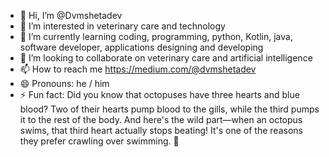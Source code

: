 - 👋 Hi, I’m @Dvmshetadev
- 👀 I’m interested in veterinary care and technology
- 🌱 I’m currently learning coding, programming, python, Kotlin, java, software developer, applications designing and developing 
- 💞️ I’m looking to collaborate on veterinary care and artificial intelligence 
- 📫 How to reach me https://medium.com/@dvmshetadev
- 😄 Pronouns: he / him
- ⚡ Fun fact: Did you know that octopuses have three hearts and blue blood? Two of their hearts pump blood to the gills, while the third pumps it to the rest of the body. And here's the wild part—when an octopus swims, that third heart actually stops beating! It's one of the reasons they prefer crawling over swimming. 🐙 


<!---
Demshetadev/Demshetadev is a ✨ special ✨ repository because its `README.md` (this file) appears on your GitHub profile.
You can click the Preview link to take a look at your changes.
--->
